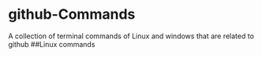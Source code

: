 # github-Commands
A collection of terminal commands of Linux and windows that are related to github
##Linux commands
